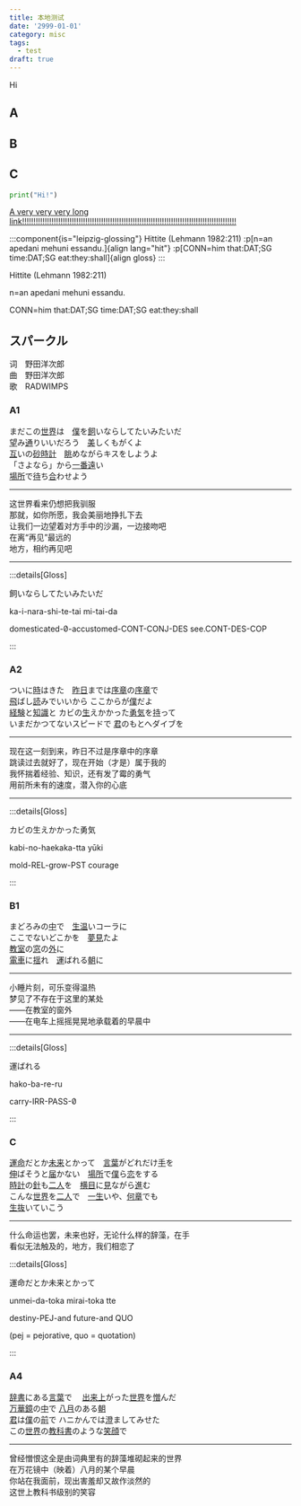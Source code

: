 ```yaml
---
title: 本地测试
date: '2999-01-01'
category: misc
tags:
  - test
draft: true
---
```


Hi

<!-- more -->

## A

## B

## C

```python
print("Hi!")
```

[A very very very long link!!!!!!!!!!!!!!!!!!!!!!!!!!!!!!!!!!!!!!!!!!!!!!!!!!!!!!!!!!!!!!!!!!!!!!!!!!!!!!!!!!!!!!!!!!!!!!!](./test-content)

<!-- 15) Hittite (Lehmann 1982:211) (cf. 10)
n=an apedani mehuni essandu.
CONN=him that:DAT ;SG time:DAT;SG eat:they:shall
'They shall celebrate him on tha -->

:::component{is="leipzig-glossing"}
Hittite (Lehmann 1982:211)
:p[n=an apedani mehuni essandu.]{align lang="hit"}
:p[CONN=him that\:DAT;SG time\:DAT;SG eat\:they\:shall]{align gloss}
:::

<component is="leipzig-glossing">
<p>Hittite (Lehmann 1982:211)</p>
<p align lang="hit">n=an apedani mehuni essandu.</p>
<p align gloss>CONN=him that:DAT;SG time:DAT;SG eat:they:shall</p>
</component>


## スパークル

<style>
:root {
  /* --font-for-content: "Noto Sans"; */
}
</style>

<!-- <hover-style>
:root {
  --color-accent: 203, 56, 89 !important;
  --color-secondary: 71, 170, 235 !important;
}
#スパークル,
#md h3 {
  color: rgba(var(--color-accent), 1);
}
#md hr {
  border-color: rgba(var(--color-accent), 1);
}
:root.dark {
  background: fixed center / cover no-repeat url("https://user-images.githubusercontent.com/21151119/193462041-1d8d6fb3-36de-4676-9316-3aea0623b8c1.png") rgba(0, 0, 0, 0.75) !important;
  background-blend-mode: darken;
}
:root:not(.dark) {
  background: fixed center / cover no-repeat url("https://user-images.githubusercontent.com/21151119/193462041-1d8d6fb3-36de-4676-9316-3aea0623b8c1.png") rgba(255, 255, 255, 0.75) !important;
  background-blend-mode: lighten;
}
</hover-style>
 -->
词　野田洋次郎  
曲　野田洋次郎  
歌　RADWIMPS

### A1

まだこの[世界](-せかい)は　[僕](-ぼく)を[飼](-か)いならしてたいみたいだ  
[望](-のぞ)み[通](-どお)りいいだろう　[美](-うつく)しくもがくよ  
[互](-たが)いの[砂時計](-すなどけい)　[眺](-なが)めながらキスをしようよ  
「さよなら」から[一番](-いちばん)[遠](-とお)い  
[場所](-ばしょ)で[待](-ま)ち[合](-あ)わせよう

---

这世界看来仍想把我驯服  
那就，如你所愿，我会美丽地挣扎下去  
让我们一边望着对方手中的沙漏，一边接吻吧  
在离“再见”最远的  
地方，相约再见吧

---

:::details[Gloss]
<component is="leipzig-glossing">
<p lang="ja">飼いならしてたいみたいだ</p>
<p align>ka-i-nara-shi-te-tai mi-tai-da</p>
<p align gloss>domesticated-0̸-accustomed-CONT-CONJ-DES see.CONT-DES-COP</p>
</component>

:::

### A2

ついに[時](-とき)はきた　[昨日](-きのう)までは[序章](-じょしょう)の[序章](-じょしょう)で  
[飛](-と)ばし[読](-よ)みでいいから ここからが[僕](-ぼく)だよ  
[経験](-けいけん)と[知識](-ちしき)と カビの[生](-は)えかかった[勇気](-ゆうき)を[持](-も)って  
いまだかつてないスピードで [君](-きみ)のもとへダイブを

---

现在这一刻到来，昨日不过是序章中的序章  
跳读过去就好了，现在开始（才是）属于我的  
我怀揣着经验、知识，还有发了霉的勇气  
用前所未有的速度，潜入你的心底

---

:::details[Gloss]
<component is="leipzig-glossing">
<p lang="ja">カビの生えかかった勇気</p>
<p align>kabi-no-haekaka-tta yūki</p>
<p align gloss>mold-REL-grow-PST courage</p>
</component>

:::

### B1

まどろみの[中](-なか)で　[生温](-なまぬる)いコーラに  
ここでないどこかを　[夢見](-ゆめみ)たよ  
[教室](-きょうしつ)の[窓](-まど)の[外](-そと)に  
[電車](-でんしゃ)に[揺](-ゆら)れ　[運](-はこ)ばれる[朝](-あさ)に

---

小睡片刻，可乐变得温热  
梦见了不存在于这里的某处  
——在教室的窗外  
——在电车上摇摇晃晃地承载着的早晨中



---

:::details[Gloss]
<component is="leipzig-glossing">
<p lang="ja">運ばれる</p>
<p align>hako-ba-re-ru</p>
<p align gloss>carry-IRR-PASS-0̸</p>
</component>

:::

### C

[運命](-うんめい)だとか[未来](-みらい)とかって　[言葉](-ことば)がどれだけ[手](-て)を  
[伸](-の)ばそうと[届](-とど)かない　[場所](-ばしょ)で[僕](-ぼく)ら[恋](-こい)をする  
[時計](-とけい)の[針](-はり)も[二人](-ふたり)を　[横目](-よこめ)に[見](-み)ながら[進](-すす)む  
こんな[世界](-せかい)を[二人](-ふたり)で　[一生](-いっしょう)いや、[何章](-なんしょう)でも  
[生](-いき)[抜](-ぬ)いていこう

---

什么命运也罢，未来也好，无论什么样的辞藻，在手  
看似无法触及的，地方，我们相恋了


:::details[Gloss]
<component is="leipzig-glossing">
<p lang="ja">運命だとか未来とかって</p>
<p align>unmei-da-toka mirai-toka tte</p>
<p align gloss>destiny-PEJ-and future-and QUO</p>
<p>(<span class="small-caps">pej</span> = pejorative, <span class="small-caps">quo</span> = quotation)</p>
</component>

:::


### A4

[辞書](-じしょ)にある[言葉](-ことば)で　  [出来上](-できあ)がった[世界](-せかい)を[憎](-にく)んだ  
[万華鏡](-まんげきょう)の[中](-なか)で [八月](-はちがつ)のある[朝](-あさ)  
[君](-きみ)は[僕](-ぼく)の[前](-まえ)で ハニかんでは[澄](-す)ましてみせた  
この[世界](-せかい)の[教科書](-きょうかしょ)のような[笑顔](-えがお)で  

---

曾经憎恨这全是由词典里有的辞藻堆砌起来的世界  
在万花镜中（映着）八月的某个早晨  
你站在我面前，现出害羞却又故作淡然的  
这世上教科书级别的笑容

